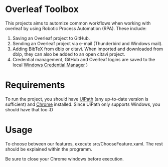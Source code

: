 # Overleaf Toolbox

This projects aims to automize common workflows when working with overleaf by using Robotic Process Automation (RPA). 
These include:

1. Saving an Overleaf project to GitHub.
2. Sending an Overleaf project via e-mail (Thunderbird and Windows mail).
3. Adding BibTeX from dblp or citavi. When imported and downloaded from dblp, they can also be added to an open citavi project.
4. Credential management, GitHub and Overleaf logins are saved to the local [Windows Credential Manager](https://support.microsoft.com/en-gb/help/4026814/windows-accessing-credential-manager)
)
# Requirements

To run the project, you should have [UiPath](https://www.uipath.com) (any up-to-date version is sufficient) and [Chrome](https://www.google.com/intl/en/chrome/) installed. Since UiPath only supports Windows, you should have that too :D

# Usage

To choose between our features, execute src/ChooseFeature.xaml. The rest should be explained within the programm.

Be sure to close your Chrome windows before execution.
